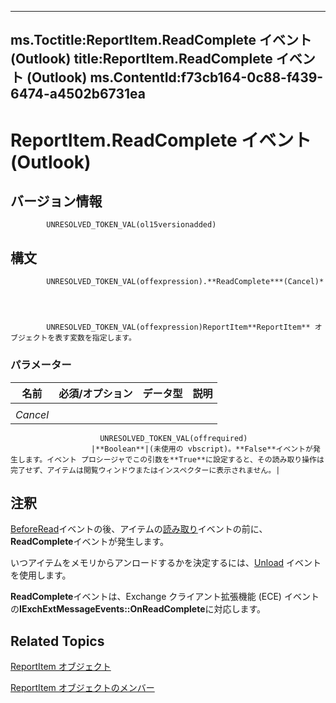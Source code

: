
---
ms.Toctitle:ReportItem.ReadComplete イベント (Outlook)
title:ReportItem.ReadComplete イベント (Outlook)
ms.ContentId:f73cb164-0c88-f439-6474-a4502b6731ea
---
# ReportItem.ReadComplete イベント (Outlook)





## バージョン情報

            UNRESOLVED_TOKEN_VAL(ol15versionadded)
          



## 構文

            UNRESOLVED_TOKEN_VAL(offexpression).**ReadComplete***(Cancel)*




            UNRESOLVED_TOKEN_VAL(offexpression)ReportItem**ReportItem** オブジェクトを表す変数を指定します。

### パラメーター

|**名前**|**必須/オプション**|**データ型**|**説明**|
|---|---|---|---|
|||||
|*Cancel*|
                        UNRESOLVED_TOKEN_VAL(offrequired)
                      |**Boolean**|(未使用の vbscript)。**False**イベントが発生します。イベント プロシージャでこの引数を**True**に設定すると、その読み取り操作は完了せず、アイテムは閲覧ウィンドウまたはインスペクターに表示されません。|





## 注釈
[BeforeRead](dc485dac-3ee0-f20e-c9b8-6dd01b56ac30)イベントの後、アイテムの[読み取り](7b142bcb-dd96-a0ec-5684-b7311f34d772.md)イベントの前に、 **ReadComplete**イベントが発生します。



いつアイテムをメモリからアンロードするかを決定するには、[Unload](934c4793-0809-65dc-4805-de28a54634cf.md) イベントを使用します。



**ReadComplete**イベントは、Exchange クライアント拡張機能 (ECE) イベントの**IExchExtMessageEvents::OnReadComplete**に対応します。



## Related Topics

[ReportItem オブジェクト](16ebe336-72e0-42f6-99d3-edecc3ea284d.md)

[ReportItem オブジェクトのメンバー](5a5662dd-e969-bbd5-129b-44609ba1cf9f.md)




